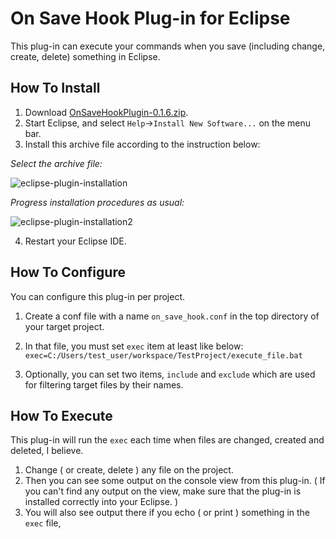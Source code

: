 # On Save Hook Plug-in for Eclipse

This plug-in can execute your commands when you save (including change, create, delete) something in Eclipse. 

## How To Install
1. Download [OnSaveHookPlugin-0.1.6.zip](https://github.com/ktommyk/eclipse-on-save-hook-plugin/releases/download/0.1/OnSaveHookPlugin-0.1.6.zip). 
1. Start Eclipse, and select `Help`->`Install New Software...` on the menu bar. 
1. Install this archive file according to the instruction below: 

*Select the archive file:*

![eclipse-plugin-installation](https://user-images.githubusercontent.com/13780300/34488010-155e8e50-f01a-11e7-81ab-a4782675ab41.png)


*Progress installation procedures as usual:*

![eclipse-plugin-installation2](https://user-images.githubusercontent.com/13780300/34488049-3d1969b0-f01a-11e7-8e5f-255ea64eafa4.png)


4. Restart your Eclipse IDE.


## How To Configure
You can configure this plug-in per project. 

1. Create a conf file with a name `on_save_hook.conf` in the top directory of your target project.  
2. In that file, you must set `exec` item at least like below: 
`exec=C:/Users/test_user/workspace/TestProject/execute_file.bat`

3. Optionally, you can set two items,  `include` and `exclude` which are used for filtering target files by their names. 

## How To Execute
This plug-in will run the `exec` each time when files are changed, created and deleted, I believe. 

1. Change ( or create, delete ) any file on the project.
2. Then you can see some output on the console view from this plug-in.
 ( If you can't find any output on the view, make sure that the plug-in is installed correctly into your Eclipse. )
3. You will also see output there if you echo ( or print ) something in the `exec` file, 
